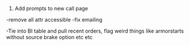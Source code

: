1. Add prompts to new call page

-remove all attr accessible
-fix emailing


-Tie into BI table and pull recent orders, flag weird things like armorstarts without source brake option etc etc
